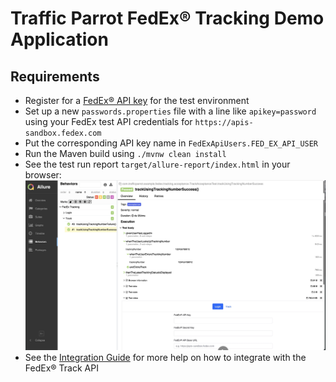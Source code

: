 # Traffic Parrot FedEx® Tracking Demo Application
## Requirements
- Register for a [FedEx® API key](https://developer.fedex.com/api/en-us/catalog.html) for the test environment 
- Set up a new `passwords.properties` file with a line like `apikey=password` using your FedEx test API credentials for `https://apis-sandbox.fedex.com`
- Put the corresponding API key name in `FedExApiUsers.FED_EX_API_USER`
- Run the Maven build using `./mvnw clean install`
- See the test run report `target/allure-report/index.html` in your browser:
  ![Sample Test Report](sample-report.png)
- See the [Integration Guide](https://trafficparrot.com/sandbox-ready-made-mocks/fedex/fedex-integration-guide.html) for more help on how to integrate with the FedEx® Track API 